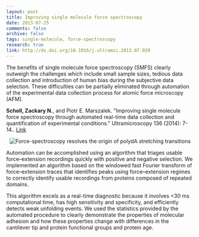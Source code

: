 ```yaml
---
layout: post
title: Improving single molecule force spectroscopy
date: 2013-07-25
comments: false
archive: false
tags: single-molecule, force-spectroscopy
research: true
link: http://dx.doi.org/10.1016/j.ultramic.2013.07.020
---
```


<p class="lead">The benefits of single molecule force spectroscopy (SMFS) clearly outweigh the challenges which include small sample sizes, tedious data collection and introduction of human bias during the subjective data selection. These difficulties can be partially eliminated through automation of the experimental data collection process for atomic force microscopy (AFM). </p>
<p>
<b>Scholl, Zackary N.</b>, and Piotr E. Marszalek. "Improving single molecule force spectroscopy through automated real-time data collection and quantification of experimental conditions." Ultramicroscopy 136 (2014): 7-14.. <a href="http://dx.doi.org/10.1016/j.ultramic.2013.07.020">Link</a>
</p>

<div class="col-sm-12">
    <p align="center">
<img src="{{ "/assets/images/fe_detection.jpg" | prepend: site.url }}" alt="Force-spectroscopy resolves the origin of polydA stretching transitions" class="img-rounded img-responsive">
    </p>
</div>



<p>Automation can be accomplished using an algorithm that triages usable force–extension recordings quickly with positive and negative selection. We implemented an algorithm based on the windowed fast Fourier transform of force–extension traces that identifies peaks using force–extension regimes to correctly identify usable recordings from proteins composed of repeated domains. </p>



<p>This algorithm excels as a real-time diagnostic because it involves <30 ms computational time, has high sensitivity and specificity, and efficiently detects weak unfolding events. We used the statistics provided by the automated procedure to clearly demonstrate the properties of molecular adhesion and how these properties change with differences in the cantilever tip and protein functional groups and protein age.</p>





